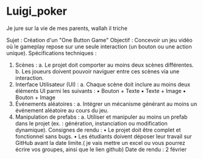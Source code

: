 # Luigi_poker
Je jure sur la vie de mes parents, wallah il triche

Sujet : Création d'un "One Button Game" 
Objectif : Concevoir un jeu vidéo où le gameplay repose sur une seule interaction (un 
bouton ou une action unique). 
Spécifications techniques : 
1. Scènes : 
a. Le projet doit comporter au moins deux scènes différentes. 
b. Les joueurs doivent pouvoir naviguer entre ces scènes via une 
interaction. 
2. Interface Utilisateur (UI) : 
a. Chaque scène doit inclure au moins deux éléments UI parmi les 
suivants : 
▪ Bouton + Texte 
▪ Texte + Image 
▪ Bouton + Image 
3. Événements aléatoires : 
a. Intégrer un mécanisme générant au moins un événement aléatoire au 
cours du jeu. 
4. Manipulation de prefabs : 
a. Utiliser et manipuler au moins un prefab dans le projet (ex. : génération, 
instanciation ou modification dynamique). 
Consignes de rendu : 
• Le projet doit être complet et fonctionnel sans bugs. 
• Les étudiants doivent déposer leur travail sur GitHub avant la date limite.( je vais 
mettre un excel ou vous pourrez écrire vos groupes, ainsi que le lien github) 
Date de rendu : 2 février 